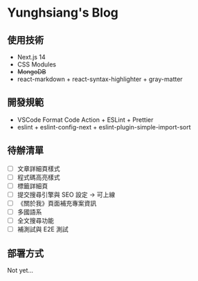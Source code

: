 # Yunghsiang's Blog

## 使用技術

- Next.js 14
- CSS Modules
- ~~MongoDB~~
- react-markdown + react-syntax-highlighter + gray-matter

## 開發規範

- VSCode Format Code Action + ESLint + Prettier
- eslint + eslint-config-next + eslint-plugin-simple-import-sort

## 待辦清單

- [ ] 文章詳細頁樣式
- [ ] 程式碼高亮樣式
- [ ] 標籤詳細頁
- [ ] 提交搜尋引擎與 SEO 設定 → 可上線
- [ ] 《關於我》頁面補充專案資訊
- [ ] 多國語系
- [ ] 全文搜尋功能
- [ ] 補測試與 E2E 測試

## 部署方式

Not yet...
